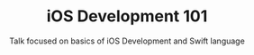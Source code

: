 ---
title: "iOS Development 101"
subtitle: "Talk focused on basics of iOS Development and Swift language"
event: "HackOn Hackathon"
event-url: "https://hackon.tech/"
location: "Remote"
video: "https://www.youtube.com/watch?v=exIZorRQzeM"
---